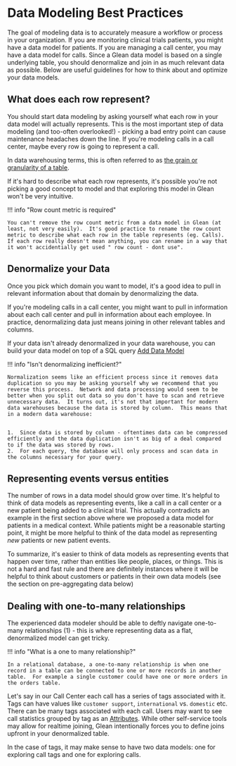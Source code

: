 # Data Modeling Best Practices

The goal of modeling data is to accurately measure a workflow or process in your organization.  If you are monitoring clinical trials patients, you might have a data model for patients.  If you are managing a call center, you may have a data model for calls.  Since a Glean data model is based on a single underlying table, you should denormalize and join in as much relevant data as possible.  Below are useful guidelines for how to think about and optimize your data models.

## What does each row represent?

You should start data modeling by asking yourself what each row in your data model will actually represents.  This is the most important step of data modeling (and too-often overlooked!) - picking a bad entry point can cause maintenance headaches down the line.  If you're modeling calls in a call center, maybe every row is going to represent a call.

In data warehousing terms, this is often referred to as [the grain or granularity of a table](http://www.datamartist.com/data-granularity-avoid-going-against-the-grain).

If it's hard to describe what each row represents, it's possible you're not picking a good concept to model and that exploring this model in Glean won't be very intuitive.

!!! info "Row count metric is required"

    You can't remove the row count metric from a data model in Glean (at least, not very easily).  It's good practice to rename the row count metric to describe what each row in the table represents (eg. Calls).  If each row really doesn't mean anything, you can rename in a way that it won't accidentially get used " row count - dont use".

## Denormalize your Data

Once you pick which domain you want to model, it's a good idea to pull in relevant information about that domain by denormalizing the data.

If you're modeling calls in a call center, you might want to pull in information about each call center and pull in information about each employee.  In practice, denormalizing data just means joining in other relevant tables and columns.

If your data isn't already denormalized in your data warehouse, you can build your data model on top of a SQL query  [Add Data Model](./getting-started/Add%20Data%20Model)

!!! info "Isn't denormalizing inefficient?"

    Normalization seems like an efficient process since it removes data duplication so you may be asking yourself why we recommend that you reverse this process.  Network and data processing would seem to be better when you split out data so you don't have to scan and retrieve unnecessary data.  It turns out, it's not that important for modern data warehouses because the data is stored by column.  This means that in a modern data warehouse:


    1.  Since data is stored by column - oftentimes data can be compressed efficiently and the data duplication isn't as big of a deal compared to if the data was stored by rows.
    2.  For each query, the database will only process and scan data in the columns necessary for your query.


## Representing events versus entities

The number of rows in a data model should grow over time.  It's helpful to think of data models as representing events, like a call in a call center or a new patient being added to a clinical trial.  This actually contradicts an example in the first section above where we proposed a data model for patients in a medical context.  While patients might be a reasonable starting point, it might be more helpful to think of the data model as representing *new* patients or new patient events.

To summarize, it's easier to think of data models as representing events that happen over time, rather than entities like people, places, or things.  This is not a hard and fast rule and there are definitely instances where it will be helpful to think about customers or patients in their own data models (see the section on pre-aggregating data below)

## Dealing with one-to-many relationships

The experienced data modeler should be able to deftly navigate one-to-many relationships (1) - this is where representing data as a flat, denormalized model can get tricky.

!!! info "What is a one to many relationship?"
    
    In a relational database, a one-to-many relationship is when one record in a table can be connected to one or more records in another table.  For example a single customer could have one or more orders in the orders table.
    

Let's say in our Call Center each call has a series of tags associated with it.  Tags can have values like `customer support`, `international` vs. `domestic` etc.  There can be many tags associated with each call.  Users may want to see call statistics grouped by tag as an [Attributes](Attributes%20a077c564b4ac467c8794cbbcdc811f7b.md).  While other self-service tools may allow for realtime joining, Glean intentionally forces you to define joins upfront in your denormalized table.

In the case of tags, it may make sense to have two data models: one for exploring call tags and one for exploring calls.
